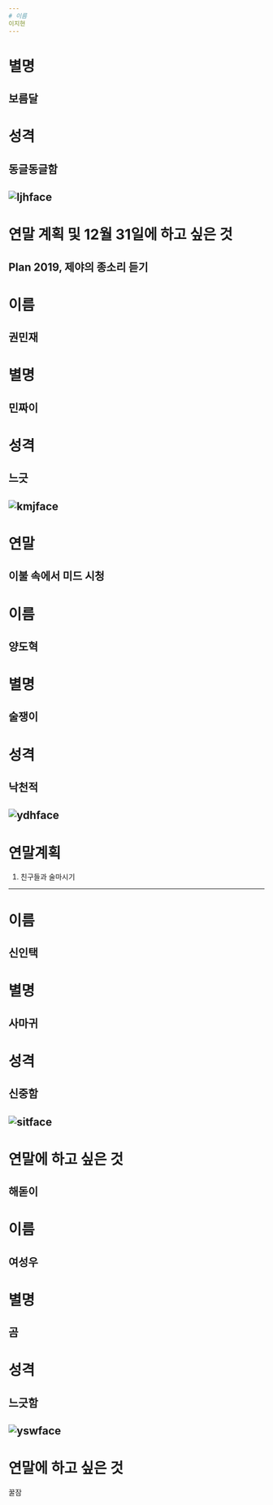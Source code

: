 ```yaml
---
# 이름
이지현
---
```

# 별명
보름달
---
# 성격
동글동글함
---
![ljhface](https://user-images.githubusercontent.com/29031406/50434284-2a03b400-0920-11e9-80b3-adc4ddb866d1.jpg)
---
# 연말 계획 및 12월 31일에 하고 싶은 것
Plan 2019, 제야의 종소리 듣기
---
# 이름
권민재
--- 
# 별명
민짜이
--- 
# 성격
 느긋
---
![kmjface](https://user-images.githubusercontent.com/29031406/50434292-34be4900-0920-11e9-8fe2-6362a5406616.jpg)
---
# 연말
이불 속에서 미드 시청
---
# 이름
양도혁
---
# 별명
술쟁이
---
# 성격
낙천적
---
![ydhface](https://user-images.githubusercontent.com/29031406/50434242-1d7f5b80-0920-11e9-8687-1cd500743482.jpg)
---
# 연말계획
1. 친구들과 술마시기
---
# 이름
신인택
---
# 별명
사마귀
---
# 성격
신중함
---
![sitface](https://user-images.githubusercontent.com/29031406/50434307-3e47b100-0920-11e9-9e41-6acf58393df4.jpg)
---
# 연말에 하고 싶은 것 
해돋이
---
# 이름
여성우
---
# 별명
곰
---
# 성격
느긋함
---
![yswface](https://user-images.githubusercontent.com/29031406/50434133-992cd880-091f-11e9-9e42-7e6f844d795d.jpg)
---
# 연말에 하고 싶은 것
꿀잠

